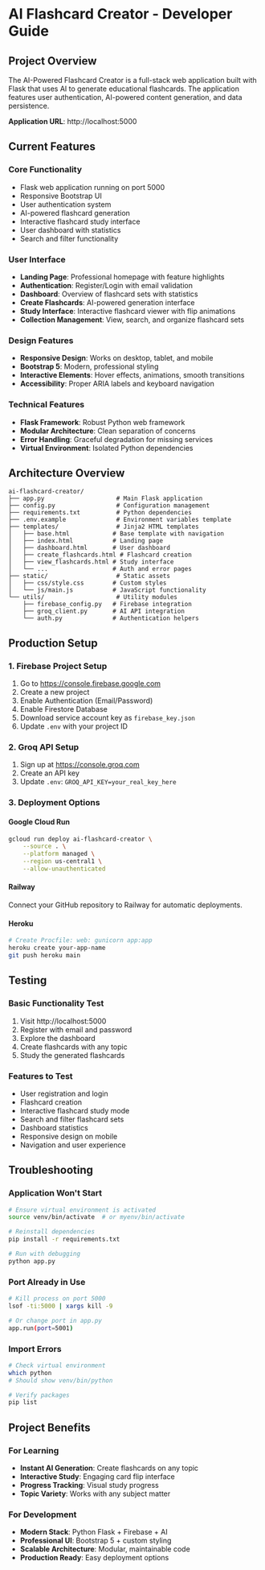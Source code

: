# AI Flashcard Creator - Developer Guide

## Project Overview

The AI-Powered Flashcard Creator is a full-stack web application built with Flask that uses AI to generate educational flashcards. The application features user authentication, AI-powered content generation, and data persistence.

**Application URL**: http://localhost:5000

## Current Features

### Core Functionality
- Flask web application running on port 5000
- Responsive Bootstrap UI
- User authentication system
- AI-powered flashcard generation
- Interactive flashcard study interface
- User dashboard with statistics
- Search and filter functionality

### User Interface
- **Landing Page**: Professional homepage with feature highlights
- **Authentication**: Register/Login with email validation
- **Dashboard**: Overview of flashcard sets with statistics
- **Create Flashcards**: AI-powered generation interface
- **Study Interface**: Interactive flashcard viewer with flip animations
- **Collection Management**: View, search, and organize flashcard sets

### Design Features
- **Responsive Design**: Works on desktop, tablet, and mobile
- **Bootstrap 5**: Modern, professional styling
- **Interactive Elements**: Hover effects, animations, smooth transitions
- **Accessibility**: Proper ARIA labels and keyboard navigation

### Technical Features
- **Flask Framework**: Robust Python web framework
- **Modular Architecture**: Clean separation of concerns
- **Error Handling**: Graceful degradation for missing services
- **Virtual Environment**: Isolated Python dependencies

## Architecture Overview

```
ai-flashcard-creator/
├── app.py                    # Main Flask application
├── config.py                 # Configuration management
├── requirements.txt          # Python dependencies
├── .env.example              # Environment variables template
├── templates/                # Jinja2 HTML templates
│   ├── base.html            # Base template with navigation
│   ├── index.html           # Landing page
│   ├── dashboard.html       # User dashboard
│   ├── create_flashcards.html # Flashcard creation
│   ├── view_flashcards.html # Study interface
│   └── ...                  # Auth and error pages
├── static/                   # Static assets
│   ├── css/style.css        # Custom styles
│   └── js/main.js           # JavaScript functionality
└── utils/                    # Utility modules
    ├── firebase_config.py   # Firebase integration
    ├── groq_client.py       # AI API integration
    └── auth.py              # Authentication helpers
```

## Production Setup

### 1. Firebase Project Setup
1. Go to https://console.firebase.google.com
2. Create a new project
3. Enable Authentication (Email/Password)
4. Enable Firestore Database
5. Download service account key as `firebase_key.json`
6. Update `.env` with your project ID

### 2. Groq API Setup
1. Sign up at https://console.groq.com
2. Create an API key
3. Update `.env`: `GROQ_API_KEY=your_real_key_here`

### 3. Deployment Options

#### Google Cloud Run
```bash
gcloud run deploy ai-flashcard-creator \
    --source . \
    --platform managed \
    --region us-central1 \
    --allow-unauthenticated
```

#### Railway
Connect your GitHub repository to Railway for automatic deployments.

#### Heroku
```bash
# Create Procfile: web: gunicorn app:app
heroku create your-app-name
git push heroku main
```

## Testing

### Basic Functionality Test
1. Visit http://localhost:5000
2. Register with email and password
3. Explore the dashboard
4. Create flashcards with any topic
5. Study the generated flashcards

### Features to Test
- User registration and login
- Flashcard creation
- Interactive flashcard study mode
- Search and filter flashcard sets
- Dashboard statistics
- Responsive design on mobile
- Navigation and user experience

## Troubleshooting

### Application Won't Start
```bash
# Ensure virtual environment is activated
source venv/bin/activate  # or myenv/bin/activate

# Reinstall dependencies
pip install -r requirements.txt

# Run with debugging
python app.py
```

### Port Already in Use
```bash
# Kill process on port 5000
lsof -ti:5000 | xargs kill -9

# Or change port in app.py
app.run(port=5001)
```

### Import Errors
```bash
# Check virtual environment
which python
# Should show venv/bin/python

# Verify packages
pip list
```

## Project Benefits

### For Learning
- **Instant AI Generation**: Create flashcards on any topic
- **Interactive Study**: Engaging card flip interface
- **Progress Tracking**: Visual study progress
- **Topic Variety**: Works with any subject matter

### For Development
- **Modern Stack**: Python Flask + Firebase + AI
- **Professional UI**: Bootstrap 5 + custom styling
- **Scalable Architecture**: Modular, maintainable code
- **Production Ready**: Easy deployment options
